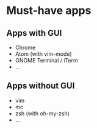 <h1>Must-have apps</h>

<h2>Apps with GUI</h2>
<ul>
  <li>Chrome</li>
  <li>Atom (with vim-mode)</li>
  <li>GNOME Terminal / iTerm</li>
  <li>...</li>
</ul>

<h2>Apps without GUI</h2>
<ul>
  <li>vim</li>
  <li>mc</li>
  <li>zsh (with oh-my-zsh)</li>
  <li>...</li>
</ul>
